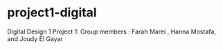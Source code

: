 # project1-digital

Digital Design 1 Project 1:
Group members : 
Farah Marei , Hanna Mostafa,  and Joudy El Gayar
